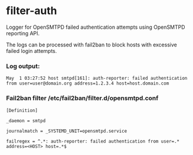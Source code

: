 # filter-auth
Logger for OpenSMTPD failed authentication attempts using OpenSMTPD reporting API.

The logs can be processed with fail2ban to block hosts with excessive failed login attempts.

### Log output:

    May  1 03:27:52 host smtpd[161]: auth-reporter: failed authentication from user=user@domain.org address=1.2.3.4 host=host.domain.com

### Fail2ban filter /etc/fail2ban/filter.d/opensmtpd.conf

    [Definition]

    _daemon = smtpd

    journalmatch = _SYSTEMD_UNIT=opensmtpd.service

    failregex = ^.*: auth-reporter: failed authentication from user=.* address=<HOST> host=.*$

